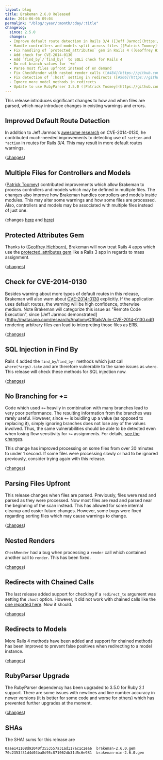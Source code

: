 ```yaml
---
layout: blog
title: Brakeman 2.6.0 Released
date: 2014-06-06 09:04
permalink: "/blog/:year/:month/:day/:title"
changelog:
  since: 2.5.0
  changes:
  - Improve default route detection in Rails 3/4 ([Jeff Jarmoc](https://github.com/jjarmoc))
  - Handle controllers and models split across files ([Patrick Toomey](https://github.com/ptoomey3))
  - Fix handling of `protected_attributes` gem in Rails 4 ([Geoffrey Hichborn](https://github.com/phene))
  - Add check for CVE-2014-0130
  - Add `find_by`/`find_by!` to SQLi check for Rails 4
  - Do not branch values for `+=`
  - Parse most files upfront instead of on demand
  - Fix CheckRender with nested render calls ([#484](https://github.com/presidentbeef/brakeman/issues/484))
  - Fix detection of `:host` setting in redirects ([#506](https://github.com/presidentbeef/brakeman/issues/506))
  - Ignore more model methods in redirects
  - Update to use RubyParser 3.5.0 ([Patrick Toomey](https://github.com/ptoomey3))
---
```



This release introduces significant changes to how and when files are parsed, which may introduce changes in existing warnings and errors.


## Improved Default Route Detection

In addition to Jeff Jarmoc's [awesome research](http://matasano.com/research/AnatomyOfRailsVuln-CVE-2014-0130.pdf) on CVE-2014-0130, he contributed much-needed improvements to detecting use of `:action` and `*action` in routes for Rails 3/4. This may result in more default routes warnings.

([changes](https://github.com/presidentbeef/brakeman/pull/493))

## Multiple Files for Controllers and Models

([Patrick Toomey](https://github.com/ptoomey3)) contributed improvements which allow Brakeman to process controllers and models which may be defined in multiple files. The changes also improve how Brakeman handles controllers and models inside modules. This may alter some warnings and how some files are processed. Also, controllers and models may be associated with multiple files instead of just one.

(changes [here](https://github.com/presidentbeef/brakeman/pull/492) and [here](https://github.com/presidentbeef/brakeman/pull/482))

## Protected Attributes Gem

Thanks to ([Geoffrey Hichborn](https://github.com/phene)), Brakeman will now treat Rails 4 apps which use the [protected_attributes gem](https://github.com/rails/protected_attributes) like a Rails 3 app in regards to mass assignment.

([changes](https://github.com/presidentbeef/brakeman/pull/491))

## Check for CVE-2014-0130

Besides warning about more types of default routes in this release, Brakeman will also warn about [CVE-2014-0130](https://groups.google.com/d/msg/rubyonrails-security/NkKc7vTW70o/NxW_PDBSG3AJ) explicitly. If the application uses default routes, the warning will be high confidence, otherwise medium. Note Brakeman will categorize this issue as "Remote Code Execution", since [Jeff Jarmoc demonstrated]((http://matasano.com/research/AnatomyOfRailsVuln-CVE-2014-0130.pdf) rendering arbitrary files can lead to interpreting those files as ERB.

([changes](https://github.com/presidentbeef/brakeman/pull/502))

## SQL Injection in Find By

Rails 4 added the `find_by`/`find_by!` methods which just call `where(*args).take` and are therefore vulnerable to the same issues as `where`. This release will check these methods for SQL injection now.

([changes](https://github.com/presidentbeef/brakeman/pull/504))

## No Branching for +=

Code which used `+=` heavily in combination with many branches lead to very poor performance. The resulting information from the branches was rarely useful. However, since `+=` is buidling up a value (as opposed to replacing it), simply ignoring branches does not lose any of the values involved. Thus, the same vulnerabilities should be able to be detected even when losing flow sensitivity for `+=` assignments. For details, [see the changes](https://github.com/presidentbeef/brakeman/pull/499).

This change has improved processing on some files from over 30 minutes to under 1 second. If some files were processing slowly or had to be ignored previously, consider trying again with this release.

([changes](https://github.com/presidentbeef/brakeman/pull/499))

## Parsing Files Upfront

This release changes when files are parsed. Previously, files were read and parsed as they were processed. Now most files are read and parsed near the beginning of the scan instead. This has allowed for some internal cleanup and easier future changes. However, some bugs were fixed regarding sorting files which may cause warnings to change.

([changes](https://github.com/presidentbeef/brakeman/pull/501/))

## Nested Renders

`CheckRender` had a bug when processing a `render` call which contained another call to `render`. This has been fixed.

([changes](https://github.com/presidentbeef/brakeman/pull/485))

## Redirects with Chained Calls

The last release added support for checking if a `redirect_to` argument was setting the `:host` option. However, it did not work with chained calls like the [one reported here](https://github.com/presidentbeef/brakeman/issues/506). Now it should.

([changes](https://github.com/presidentbeef/brakeman/pull/507))

## Redirects to Models

More Rails 4 methods have been added and support for chained methods has been improved to prevent false positives when redirecting to a model instance.

([changes](https://github.com/presidentbeef/brakeman/pull/489))

## RubyParser Upgrade

The RubyParser dependency has been upgraded to 3.5.0 for Ruby 2.1 support. There are some issues with newlines and line number accuracy in newer versions (it is better for some code and worse for others) which has prevented further upgrades at the moment. 

([changes](https://github.com/presidentbeef/brakeman/pull/497))

## SHAs

The SHA1 sums for this release are

    0aae141108d92040f3553557a31ad117ac1c2ea6  brakeman-2.6.0.gem
    70c2353f31d4d04ba8d95c871062db31d5c6e981  brakeman-min-2.6.0.gem
